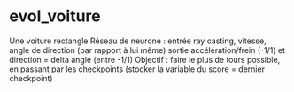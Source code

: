 # evol_voiture
Une voiture rectangle
Réseau de neurone : 
entrée ray casting, vitesse, angle de direction (par rapport à lui même)
sortie accélération/frein (-1/1) et direction = delta angle (entre -1/1)
Objectif : faire le plus de tours possible, en passant par les checkpoints (stocker la variable du score = dernier checkpoint)
